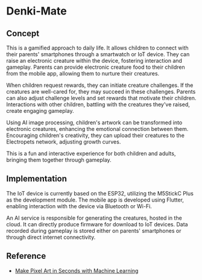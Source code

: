 # Denki-Mate

## Concept

This is a gamified approach to daily life. It allows children to connect with their parents' smartphones through a smartwatch or IoT device. They can raise an electronic creature within the device, fostering interaction and gameplay. Parents can provide electronic creature food to their children from the mobile app, allowing them to nurture their creatures.

When children request rewards, they can initiate creature challenges. If the creatures are well-cared for, they may succeed in these challenges. Parents can also adjust challenge levels and set rewards that motivate their children. Interactions with other children, battling with the creatures they've raised, create engaging gameplay.

Using AI image processing, children's artwork can be transformed into electronic creatures, enhancing the emotional connection between them. Encouraging children's creativity, they can upload their creatures to the Electropets network, adjusting growth curves.

This is a fun and interactive experience for both children and adults, bringing them together through gameplay.

## Implementation

The IoT device is currently based on the ESP32, utilizing the M5StickC Plus as the development module. The mobile app is developed using Flutter, enabling interaction with the device via Bluetooth or Wi-Fi.

An AI service is responsible for generating the creatures, hosted in the cloud. It can directly produce firmware for download to IoT devices. Data recorded during gameplay is stored either on parents' smartphones or through direct internet connectivity.


## Reference

- [Make Pixel Art in Seconds with Machine Learning](https://inikolaeva.medium.com/make-pixel-art-in-seconds-with-machine-learning-e1b1974ba572)
